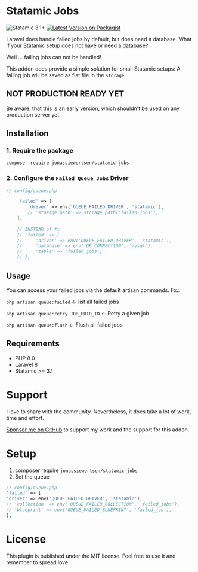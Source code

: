 # Statamic Jobs
![Statamic 3.1+](https://img.shields.io/badge/Statamic-3.1+-FF269E?style=for-the-badge&link=https://statamic.com)
[![Latest Version on Packagist](https://img.shields.io/packagist/v/jonassiewertsen/statamic-jobs.svg?style=for-the-badge)](https://packagist.org/packages/jonassiewertsen/statamic-jobs)

Laravel does handle failed jobs by default, but does need a database. What if your Statamic setup does not have or need a database?

Well ... failing jobs can not be handled!

This addon does provide a simple solution for small Statamic setups:
A failing job will be saved as flat file in the `storage`. 

## NOT PRODUCTION READY YET
Be aware, that this is an early version, which shouldn't be used on any production server yet.

## Installation

### 1. Require the package
```bash
composer require jonassiewertsen/statamic-jobs
```

### 2. Configure the `Failed Queue Jobs` Driver
```php
// config/queue.php

    'failed' => [
        'driver' => env('QUEUE_FAILED_DRIVER', 'statamic'),
        // 'storage_path' => storage_path('failed-jobs'), 
    ],
    
    // INSTEAD of fx
    // 'failed' => [
    //     'driver' => env('QUEUE_FAILED_DRIVER', 'statamic'),
    //     'database' => env('DB_CONNECTION', 'mysql'),
    //     'table' => 'failed_jobs',
    // ],
```

## Usage
You can access your failed jobs via the default artisan commands. Fx.:

`php artisan queue:failed` <- list all failed jobs

`php artisan queue:retry JOB_UUID_ID` <- Retry a given job

`php artisan queue:flush` <- Flush all failed jobs

## Requirements
- PHP 8.0
- Laravel 8
- Statamic >= 3.1

# Support
I love to share with the community. Nevertheless, it does take a lot of work, time and effort. 

[Sponsor me on GitHub](https://github.com/sponsors/jonassiewertsen/) to support my work and the support for this addon.

# Setup
1. composer require `jonassiewertsen/statamic-jobs`
2. Set the queue
```php
// config/queue.php
'failed' => [
'driver' => env('QUEUE_FAILED_DRIVER', 'statamic'),
// 'collection' => env('QUEUE_FAILED_COLLECTION', 'failed_jobs'),
// 'blueprint' => env('QUEUE_FAILED_BLUEPRINT', 'failed_job'),
],
```

# License 
This plugin is published under the MIT license. Feel free to use it and remember to spread love.

